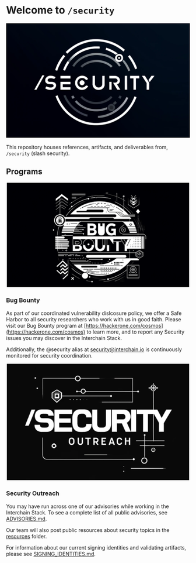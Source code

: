 # Welcome to `/security`

![slash security](./assets/slash_security.png)

This repository houses references, artifacts, and deliverables from, `/security` (slash security).

## Programs

<p align="center">
<img src="./assets/bug_bounty.png" alt="Bug Bounty" width="500" />
</p>

### Bug Bounty

As part of our coordinated vulnerability dislcosure policy, we offer a Safe Harbor to all security researchers who work with us in good faith. Please visit our Bug Bounty program at [https://hackerone.com/cosmos](https://hackerone.com/cosmos) to learn more, and to report any Security issues you may discover in the Interchain Stack.

Additionally, the @security alias at [security@interchain.io](mailto:security@interchain.io) is continuously monitored for security coordination.

<p align="center">
<img src="./assets/security_outreach.png" alt="Security Outreach" width="500"/>
</p>

### Security Outreach

You may have run across one of our advisories while working in the Interchain Stack. To see a complete list of all public advisories, see [ADVISORIES.md](ADVISORIES.md).

Our team will also post public resources about security topics in the [resources](./resources) folder.

For information about our current signing identities and validating artifacts, please see [SIGNING_IDENTITIES.md](./SIGNING_IDENTITIES.md).
